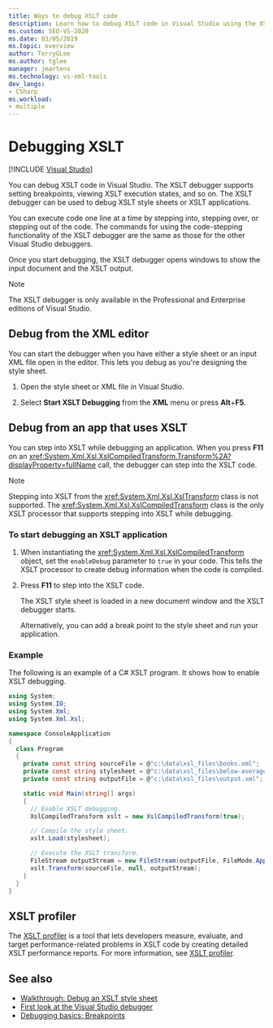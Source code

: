 ```yaml
---
title: Ways to debug XSLT code
description: Learn how to debug XSLT code in Visual Studio using the XSLT debugger to step through code, set breakpoints, and view XSLT execution states.
ms.custom: SEO-VS-2020
ms.date: 03/05/2019
ms.topic: overview
author: TerryGLee
ms.author: tglee
manager: jmartens
ms.technology: vs-xml-tools
dev_langs:
- CSharp
ms.workload:
- multiple
---
```

# Debugging XSLT

 [!INCLUDE [Visual Studio](~/includes/applies-to-version/vs-not-mac.md)]

You can debug XSLT code in Visual Studio. The XSLT debugger supports setting breakpoints, viewing XSLT execution states, and so on. The XSLT debugger can be used to debug XSLT style sheets or XSLT applications.

You can execute code one line at a time by stepping into, stepping over, or stepping out of the code. The commands for using the code-stepping functionality of the XSLT debugger are the same as those for the other Visual Studio debuggers.

Once you start debugging, the XSLT debugger opens windows to show the input document and the XSLT output.

> [!NOTE]
> The XSLT debugger is only available in the Professional and Enterprise editions of Visual Studio.

## Debug from the XML editor

You can start the debugger when you have either a style sheet or an input XML file open in the editor. This lets you debug as you're designing the style sheet.

1. Open the style sheet or XML file in Visual Studio.

1. Select **Start XSLT Debugging** from the **XML** menu or press **Alt**+**F5**.

## Debug from an app that uses XSLT

You can step into XSLT while debugging an application. When you press **F11** on an <xref:System.Xml.Xsl.XslCompiledTransform.Transform%2A?displayProperty=fullName> call, the debugger can step into the XSLT code.

> [!NOTE]
> Stepping into XSLT from the <xref:System.Xml.Xsl.XslTransform> class is not supported. The <xref:System.Xml.Xsl.XslCompiledTransform> class is the only XSLT processor that supports stepping into XSLT while debugging.

### To start debugging an XSLT application

1. When instantiating the <xref:System.Xml.Xsl.XslCompiledTransform> object, set the `enableDebug` parameter to `true` in your code. This tells the XSLT processor to create debug information when the code is compiled.

1. Press **F11** to step into the XSLT code.

   The XSLT style sheet is loaded in a new document window and the XSLT debugger starts.

   Alternatively, you can add a break point to the style sheet and run your application.

### Example

The following is an example of a C# XSLT program. It shows how to enable XSLT debugging.

```csharp
using System;
using System.IO;
using System.Xml;
using System.Xml.Xsl;

namespace ConsoleApplication
{
  class Program
  {
    private const string sourceFile = @"c:\data\xsl_files\books.xml";
    private const string stylesheet = @"c:\data\xsl_files\below-average.xsl";
    private const string outputFile = @"c:\data\xsl_files\output.xml";

    static void Main(string[] args)
    {
      // Enable XSLT debugging.
      XslCompiledTransform xslt = new XslCompiledTransform(true);

      // Compile the style sheet.
      xslt.Load(stylesheet);

      // Execute the XSLT transform.
      FileStream outputStream = new FileStream(outputFile, FileMode.Append);
      xslt.Transform(sourceFile, null, outputStream);
    }
  }
}
```

## XSLT profiler

The [XSLT profiler](../xml-tools/xslt-profiler.md) is a tool that lets developers measure, evaluate, and target performance-related problems in XSLT code by creating detailed XSLT performance reports. For more information, see [XSLT profiler](../xml-tools/xslt-profiler.md).

## See also

- [Walkthrough: Debug an XSLT style sheet](../xml-tools/walkthrough-debug-an-xslt-style-sheet.md)
- [First look at the Visual Studio debugger](../debugger/debugger-feature-tour.md)
- [Debugging basics: Breakpoints](../debugger/using-breakpoints.md)
